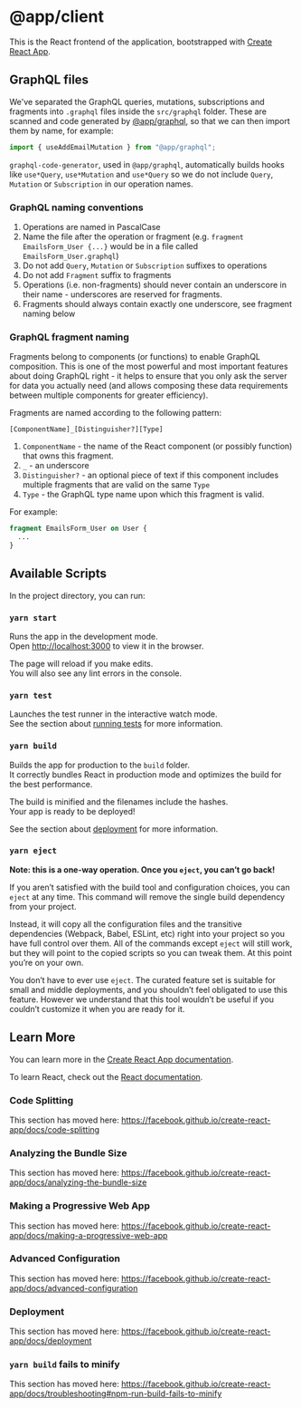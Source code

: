 # @app/client

This is the React frontend of the application, bootstrapped with
[Create React App](https://github.com/facebook/create-react-app).

## GraphQL files

We've separated the GraphQL queries, mutations, subscriptions and fragments into
`.graphql` files inside the `src/graphql` folder. These are scanned and code
generated by [@app/graphql](../graphql/README.md), so that we can then import
them by name, for example:

```ts
import { useAddEmailMutation } from "@app/graphql";
```

`graphql-code-generator`, used in `@app/graphql`, automatically builds hooks
like `use*Query`, `use*Mutation` and `use*Query` so we do not include `Query`,
`Mutation` or `Subscription` in our operation names.

### GraphQL naming conventions

1. Operations are named in PascalCase
1. Name the file after the operation or fragment (e.g.
   `fragment EmailsForm_User {...}` would be in a file called
   `EmailsForm_User.graphql`)
1. Do not add `Query`, `Mutation` or `Subscription` suffixes to operations
1. Do not add `Fragment` suffix to fragments
1. Operations (i.e. non-fragments) should never contain an underscore in their
   name - underscores are reserved for fragments.
1. Fragments should always contain exactly one underscore, see fragment naming
   below

### GraphQL fragment naming

Fragments belong to components (or functions) to enable GraphQL composition.
This is one of the most powerful and most important features about doing GraphQL
right - it helps to ensure that you only ask the server for data you actually
need (and allows composing these data requirements between multiple components
for greater efficiency).

Fragments are named according to the following pattern:

```
[ComponentName]_[Distinguisher?][Type]
```

1. `ComponentName` - the name of the React component (or possibly function) that
   owns this fragment.
2. `_` - an underscore
3. `Distinguisher?` - an optional piece of text if this component includes
   multiple fragments that are valid on the same `Type`
4. `Type` - the GraphQL type name upon which this fragment is valid.

For example:

```graphql
fragment EmailsForm_User on User {
  ...
}
```

## Available Scripts

In the project directory, you can run:

### `yarn start`

Runs the app in the development mode.<br /> Open
[http://localhost:3000](http://localhost:3000) to view it in the browser.

The page will reload if you make edits.<br /> You will also see any lint errors
in the console.

### `yarn test`

Launches the test runner in the interactive watch mode.<br /> See the section
about
[running tests](https://facebook.github.io/create-react-app/docs/running-tests)
for more information.

### `yarn build`

Builds the app for production to the `build` folder.<br /> It correctly bundles
React in production mode and optimizes the build for the best performance.

The build is minified and the filenames include the hashes.<br /> Your app is
ready to be deployed!

See the section about
[deployment](https://facebook.github.io/create-react-app/docs/deployment) for
more information.

### `yarn eject`

**Note: this is a one-way operation. Once you `eject`, you can’t go back!**

If you aren’t satisfied with the build tool and configuration choices, you can
`eject` at any time. This command will remove the single build dependency from
your project.

Instead, it will copy all the configuration files and the transitive
dependencies (Webpack, Babel, ESLint, etc) right into your project so you have
full control over them. All of the commands except `eject` will still work, but
they will point to the copied scripts so you can tweak them. At this point
you’re on your own.

You don’t have to ever use `eject`. The curated feature set is suitable for
small and middle deployments, and you shouldn’t feel obligated to use this
feature. However we understand that this tool wouldn’t be useful if you couldn’t
customize it when you are ready for it.

## Learn More

You can learn more in the
[Create React App documentation](https://facebook.github.io/create-react-app/docs/getting-started).

To learn React, check out the [React documentation](https://reactjs.org/).

### Code Splitting

This section has moved here:
https://facebook.github.io/create-react-app/docs/code-splitting

### Analyzing the Bundle Size

This section has moved here:
https://facebook.github.io/create-react-app/docs/analyzing-the-bundle-size

### Making a Progressive Web App

This section has moved here:
https://facebook.github.io/create-react-app/docs/making-a-progressive-web-app

### Advanced Configuration

This section has moved here:
https://facebook.github.io/create-react-app/docs/advanced-configuration

### Deployment

This section has moved here:
https://facebook.github.io/create-react-app/docs/deployment

### `yarn build` fails to minify

This section has moved here:
https://facebook.github.io/create-react-app/docs/troubleshooting#npm-run-build-fails-to-minify
